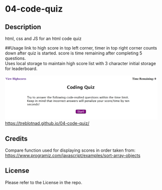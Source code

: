 # 04-code-quiz

## Description

html, css and JS for an html code quiz

##Usage
link to high score in top left corner, timer in top right corner counts down after quiz is started. score is time remaining after completing 5 questions.  
Uses local storage to maintain high score list with 3 character initial storage for leaderboard.

![Screenshot of code quiz starting screen](assets/code_quiz_start.png)
https://treblotnad.github.io/04-code-quiz/

## Credits

Compare function used for displaying scores in order taken from:
https://www.programiz.com/javascript/examples/sort-array-objects

## License

Please refer to the License in the repo.
